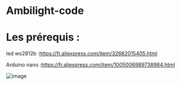 # Ambilight-code

# Les prérequis  :
led ws2812b  :https://fr.aliexpress.com/item/32682015405.html

Arduino nano :https://fr.aliexpress.com/item/1005006989738984.html

![image](https://github.com/user-attachments/assets/7eb0fcb3-a799-4840-aaee-e8c229ebe1d8)
